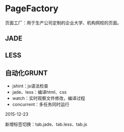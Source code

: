 # PageFactory

页面工厂：用于生产公司定制的企业大学、机构网校的页面。

## JADE


## LESS


## 自动化GRUNT

- jshint：js语法检查
-	jade、less：编译html、css
-	watch：实时观察文件修改，编译过程
-	concurrent：多任务同时运行

2015-12-23

新增标签切换：tab.jade、tab.less、tab.js